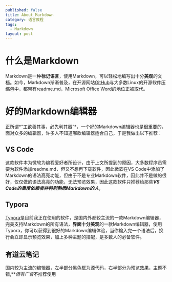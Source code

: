 ```yaml
---
published: false
title: About Markdown
category: 语言教程
tags: 
  - Markdown
layout: post
---
```


# 什么是Markdown

Markdown是一种**标记语言**，使用Markdown，可以轻松地编写出十分**美观**的文档。如今，Markdown渐渐普及，在开源网站[GitHub](github.com)与大多数Linux的开源软件压缩包中，都带有readme.md，Microsoft Office Word的地位正被取代。



# 好的Markdown编辑器 #

正所谓*“工欲善其事，必先利其器”*，一个好的Markdown编辑器也是很重要的，面对众多的编辑器，许多人不知道哪款编辑器适合自己，于是我做出以下推荐：

## VS Code ##

这款软件本为微软为编程爱好者所设计，由于上文所提到的原因，大多数程序员需要为软件添加readme.md，但又不想再下载软件，因此微软在VS Code中添加了Markdown的语法高亮功能，但由于不是专业Markdown软件，因此并不是做的很好，仅仅做的语法高亮的功能，无法预览效果，因此这款软件只推荐给那些***VS Code的重度依赖者并特别熟悉Markdown的人***。

## Typora ##

[Typora](typora.io)是目前我正在使用的软件，是国内外都较主流的一款Markdown编辑器，完美支持Markdown的所有语法，**界面十分美观**的一款Markdown编辑器，使用Typora，你可以获得到很好的Markdown编辑体验，当你输入完一个语法后，换行会立即显示预览效果，加上多种主题的搭配，是多数人的必备软件。



## 有道云笔记 ##
国内较为主流的编辑器，左半部分黑色框为源代码，右半部分为预览效果，主题不错,***但有广告*不推荐使用
